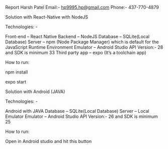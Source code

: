Report
Harsh Patel
Email:- hp9995.hp@gmail.com
Phone:- 437-770-4879

Solution with React-Native with NodeJS

Technologies: - 

Front-end – React Native
Backend – NodeJS
Database – SQLite(Local Database)
Server – npm (Node Package Manager) which is default for the JavaScript Runtime Environment
Emulator – Android Studio  API Version:- 28 and SDK is minimum 33
Third party app – expo (It’s a toolchain app)

How to run:

npm install

expo start




Solution with Android (JAVA)

Technologies: - 

Android with JAVA
Database – SQLite(Local Database)
Server – Local Emulator
Emulator – Android Studio  API Version:- 26 and SDK is minimum 25

How to run:

Open in Android studio and hit   this button



 	 	 


 
